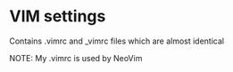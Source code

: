 VIM settings 
============

Contains .vimrc and _vimrc files which are almost identical

NOTE: My .vimrc is used by NeoVim
